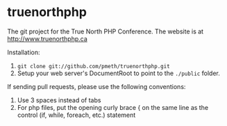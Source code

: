 truenorthphp
============

The git project for the True North PHP Conference.  The website is at http://www.truenorthphp.ca

Installation:

  1. `git clone git://github.com/pmeth/truenorthphp.git`
  2. Setup your web server's DocumentRoot to point to the `./public` folder.

If sending pull requests, please use the following conventions:
  1. Use 3 spaces instead of tabs
  2. For php files, put the opening curly brace { on the same line as the control (if, while, foreach, etc.) statement